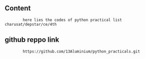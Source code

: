 ## Content
            here lies the codes of python practical list charusat/depstar/ce/4th


## github reppo link
            https://github.com/13Aluminium/python_practicals.git
